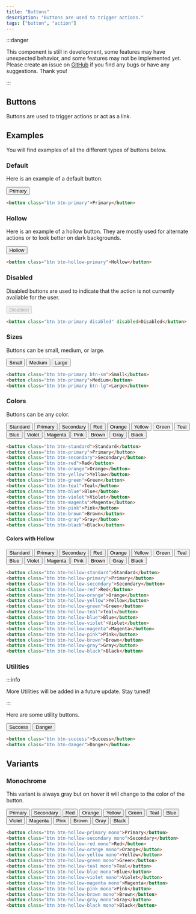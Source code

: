 ```yaml
---
title: "Buttons"
description: "Buttons are used to trigger actions."
tags: ["button", "action"]
---
```


<head>
    <link rel="stylesheet" href="/HypeTML/0.9.0.css"/>
</head>

:::danger

This component is still in development, some features may have unexpected behavior, and some features may not be implemented yet. Please create an issue on [GitHub](https://github.com/dothtmlqc/hypetml/issues) if you find any bugs or have any suggestions. Thank you!

:::

## Buttons

Buttons are used to trigger actions or act as a link.

## Examples

You will find examples of all the different types of buttons below.

### Default

Here is an example of a default button.

<button className="btn btn-primary my-1">Primary</button>

```html
<button class="btn btn-primary">Primary</button>
```

### Hollow

Here is an example of a hollow button. They are mostly used for alternate actions or to look better on dark backgrounds.

<button className="btn btn-hollow-primary my-1">Hollow</button>

```html
<button class="btn btn-hollow-primary">Hollow</button>
```

### Disabled

Disabled buttons are used to indicate that the action is not currently available for the user.

<button className="btn btn-primary my-1 disabled" disabled>Disabled</button>

```html
<button class="btn btn-primary disabled" disabled>Disabled</button>
```

### Sizes

Buttons can be small, medium, or large.

<button className="btn btn-primary btn-sm my-1 mx-1">Small</button>
<button className="btn btn-primary my-1 mx-1">Medium</button>
<button className="btn btn-primary btn-lg my-1 mx-1">Large</button>

```html
<button class="btn btn-primary btn-sm">Small</button>
<button class="btn btn-primary">Medium</button>
<button class="btn btn-primary btn-lg">Large</button>
```

### Colors

Buttons can be any color.

<button className="btn btn-standard my-1 mx-1">Standard</button>
<button className="btn btn-primary my-1 mx-1">Primary</button>
<button className="btn btn-secondary my-1 mx-1">Secondary</button>
<button className="btn btn-red my-1 mx-1">Red</button>
<button className="btn btn-orange my-1 mx-1">Orange</button>
<button className="btn btn-yellow my-1 mx-1">Yellow</button>
<button className="btn btn-green my-1 mx-1">Green</button>
<button className="btn btn-teal my-1 mx-1">Teal</button>
<button className="btn btn-blue my-1 mx-1">Blue</button>
<button className="btn btn-violet my-1 mx-1">Violet</button>
<button className="btn btn-magenta my-1 mx-1">Magenta</button>
<button className="btn btn-pink my-1 mx-1">Pink</button>
<button className="btn btn-brown my-1 mx-1">Brown</button>
<button className="btn btn-gray my-1 mx-1">Gray</button>
<button className="btn btn-black my-1 mx-1">Black</button>

```html
<button class="btn btn-standard">Standard</button>
<button class="btn btn-primary">Primary</button>
<button class="btn btn-secondary">Secondary</button>
<button class="btn btn-red">Red</button>
<button class="btn btn-orange">Orange</button>
<button class="btn btn-yellow">Yellow</button>
<button class="btn btn-green">Green</button>
<button class="btn btn-teal">Teal</button>
<button class="btn btn-blue">Blue</button>
<button class="btn btn-violet">Violet</button>
<button class="btn btn-magenta">Magenta</button>
<button class="btn btn-pink">Pink</button>
<button class="btn btn-brown">Brown</button>
<button class="btn btn-gray">Gray</button>
<button class="btn btn-black">Black</button>
```

#### Colors with Hollow

<button className="btn btn-hollow-standard my-1 mx-1">Standard</button>
<button className="btn btn-hollow-primary my-1 mx-1">Primary</button>
<button className="btn btn-hollow-secondary my-1 mx-1">Secondary</button>
<button className="btn btn-hollow-red my-1 mx-1">Red</button>
<button className="btn btn-hollow-orange my-1 mx-1">Orange</button>
<button className="btn btn-hollow-yellow my-1 mx-1">Yellow</button>
<button className="btn btn-hollow-green my-1 mx-1">Green</button>
<button className="btn btn-hollow-teal my-1 mx-1">Teal</button>
<button className="btn btn-hollow-blue my-1 mx-1">Blue</button>
<button className="btn btn-hollow-violet my-1 mx-1">Violet</button>
<button className="btn btn-hollow-magenta my-1 mx-1">Magenta</button>
<button className="btn btn-hollow-pink my-1 mx-1">Pink</button>
<button className="btn btn-hollow-brown my-1 mx-1">Brown</button>
<button className="btn btn-hollow-gray my-1 mx-1">Gray</button>
<button className="btn btn-hollow-black my-1 mx-1">Black</button>

```html
<button class="btn btn-hollow-standard">Standard</button>
<button class="btn btn-hollow-primary">Primary</button>
<button class="btn btn-hollow-secondary">Secondary</button>
<button class="btn btn-hollow-red">Red</button>
<button class="btn btn-hollow-orange">Orange</button>
<button class="btn btn-hollow-yellow">Yellow</button>
<button class="btn btn-hollow-green">Green</button>
<button class="btn btn-hollow-teal">Teal</button>
<button class="btn btn-hollow-blue">Blue</button>
<button class="btn btn-hollow-violet">Violet</button>
<button class="btn btn-hollow-magenta">Magenta</button>
<button class="btn btn-hollow-pink">Pink</button>
<button class="btn btn-hollow-brown">Brown</button>
<button class="btn btn-hollow-gray">Gray</button>
<button class="btn btn-hollow-black">Black</button>

```

### Utilities

:::info

More Utilities will be added in a future update. Stay tuned!

:::

Here are some utility buttons.

<button className="btn btn-success my-1 mx-1">Success</button>
<button className="btn btn-danger my-1 mx-1">Danger</button>

```html
<button class="btn btn-success">Success</button>
<button class="btn btn-danger">Danger</button>
```

## Variants

### Monochrome

This variant is always gray but on hover it will change to the color of the button.

<button className="btn btn-hollow-primary mono my-1 mx-1">Primary</button>
<button className="btn btn-hollow-secondary mono my-1 mx-1">Secondary</button>
<button className="btn btn-hollow-red mono my-1 mx-1">Red</button>
<button className="btn btn-hollow-orange mono my-1 mx-1">Orange</button>
<button className="btn btn-hollow-yellow mono my-1 mx-1">Yellow</button>
<button className="btn btn-hollow-green mono my-1 mx-1">Green</button>
<button className="btn btn-hollow-teal mono my-1 mx-1">Teal</button>
<button className="btn btn-hollow-blue mono my-1 mx-1">Blue</button>
<button className="btn btn-hollow-violet mono my-1 mx-1">Violet</button>
<button className="btn btn-hollow-magenta mono my-1 mx-1">Magenta</button>
<button className="btn btn-hollow-pink mono my-1 mx-1">Pink</button>
<button className="btn btn-hollow-brown mono my-1 mx-1">Brown</button>
<button className="btn btn-hollow-gray mono my-1 mx-1">Gray</button>
<button className="btn btn-hollow-black mono my-1 mx-1">Black</button>

```html
<button class="btn btn-hollow-primary mono">Primary</button>
<button class="btn btn-hollow-secondary mono">Secondary</button>
<button class="btn btn-hollow-red mono">Red</button>
<button class="btn btn-hollow-orange mono">Orange</button>
<button class="btn btn-hollow-yellow mono">Yellow</button>
<button class="btn btn-hollow-green mono">Green</button>
<button class="btn btn-hollow-teal mono">Teal</button>
<button class="btn btn-hollow-blue mono">Blue</button>
<button class="btn btn-hollow-violet mono">Violet</button>
<button class="btn btn-hollow-magenta mono">Magenta</button>
<button class="btn btn-hollow-pink mono">Pink</button>
<button class="btn btn-hollow-brown mono">Brown</button>
<button class="btn btn-hollow-gray mono">Gray</button>
<button class="btn btn-hollow-black mono">Black</button>
```

